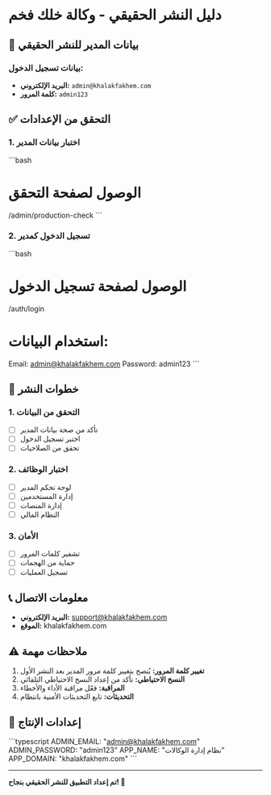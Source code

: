 # دليل النشر الحقيقي - وكالة خلك فخم

## 🔐 بيانات المدير للنشر الحقيقي

### بيانات تسجيل الدخول:
- **البريد الإلكتروني:** `admin@khalakfakhem.com`
- **كلمة المرور:** `admin123`

## ✅ التحقق من الإعدادات

### 1. اختبار بيانات المدير
\`\`\`bash
# الوصول لصفحة التحقق
/admin/production-check
\`\`\`

### 2. تسجيل الدخول كمدير
\`\`\`bash
# الوصول لصفحة تسجيل الدخول
/auth/login

# استخدام البيانات:
Email: admin@khalakfakhem.com
Password: admin123
\`\`\`

## 🚀 خطوات النشر

### 1. التحقق من البيانات
- [ ] تأكد من صحة بيانات المدير
- [ ] اختبر تسجيل الدخول
- [ ] تحقق من الصلاحيات

### 2. اختبار الوظائف
- [ ] لوحة تحكم المدير
- [ ] إدارة المستخدمين
- [ ] إدارة المنصات
- [ ] النظام المالي

### 3. الأمان
- [ ] تشفير كلمات المرور
- [ ] حماية من الهجمات
- [ ] تسجيل العمليات

## 📞 معلومات الاتصال

- **البريد الإلكتروني:** support@khalakfakhem.com
- **الموقع:** khalakfakhem.com

## ⚠️ ملاحظات مهمة

1. **تغيير كلمة المرور:** يُنصح بتغيير كلمة مرور المدير بعد النشر الأول
2. **النسخ الاحتياطي:** تأكد من إعداد النسخ الاحتياطي التلقائي
3. **المراقبة:** فعّل مراقبة الأداء والأخطاء
4. **التحديثات:** تابع التحديثات الأمنية بانتظام

## 🔧 إعدادات الإنتاج

\`\`\`typescript
ADMIN_EMAIL: "admin@khalakfakhem.com"
ADMIN_PASSWORD: "admin123"
APP_NAME: "نظام إدارة الوكالات"
APP_DOMAIN: "khalakfakhem.com"
\`\`\`

---
**تم إعداد التطبيق للنشر الحقيقي بنجاح! 🚀**
